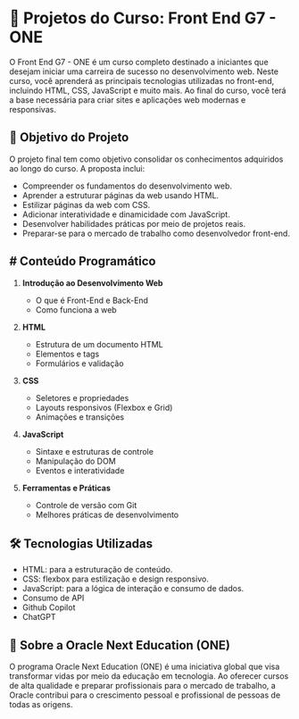 # 🚀 Projetos do Curso: Front End G7 - ONE
O Front End G7 - ONE é um curso completo destinado a iniciantes que desejam iniciar uma carreira de sucesso no desenvolvimento web. Neste curso, você aprenderá as principais tecnologias utilizadas no front-end, incluindo HTML, CSS, JavaScript e muito mais. Ao final do curso, você terá a base necessária para criar sites e aplicações web modernas e responsivas.

## 🧊 Objetivo do Projeto

O projeto final tem como objetivo consolidar os conhecimentos adquiridos ao longo do curso. A proposta inclui:

- Compreender os fundamentos do desenvolvimento web.
- Aprender a estruturar páginas da web usando HTML.
- Estilizar páginas da web com CSS.
- Adicionar interatividade e dinamicidade com JavaScript.
- Desenvolver habilidades práticas por meio de projetos reais.
- Preparar-se para o mercado de trabalho como desenvolvedor front-end.

## # Conteúdo Programático

1. **Introdução ao Desenvolvimento Web**
   - O que é Front-End e Back-End
   - Como funciona a web

2. **HTML**
   - Estrutura de um documento HTML
   - Elementos e tags
   - Formulários e validação

3. **CSS**
   - Seletores e propriedades
   - Layouts responsivos (Flexbox e Grid)
   - Animações e transições

4. **JavaScript**
   - Sintaxe e estruturas de controle
   - Manipulação do DOM
   - Eventos e interatividade

5. **Ferramentas e Práticas**
   - Controle de versão com Git
   - Melhores práticas de desenvolvimento

## 🛠️ Tecnologias Utilizadas

- HTML: para a estruturação de conteúdo.
- CSS: flexbox para estilização e design responsivo.
- JavaScript: para a lógica de interação e consumo de dados.
- Consumo de API
- Github Copilot
- ChatGPT

## 🧩 Sobre a Oracle Next Education (ONE)

O programa Oracle Next Education (ONE) é uma iniciativa global que visa transformar vidas por meio da educação em tecnologia. Ao oferecer cursos de alta qualidade e preparar profissionais para o mercado de trabalho, a Oracle contribui para o crescimento pessoal e profissional de pessoas de todas as origens.
